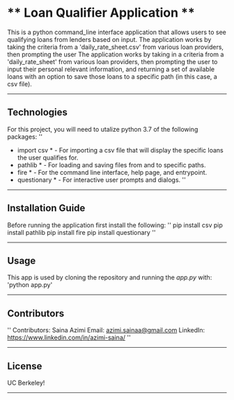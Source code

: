 # ** Loan Qualifier Application **
This is a python command_line interface application that allows users to see qualifying loans from lenders based on input. The application works by taking the criteria from a 'daily_rate_sheet.csv' from various loan providers, then prompting the user
The application works by taking in a criteria from a 'daily_rate_sheet' from various loan providers, then prompting the user to input their personal relevant information, and returning a set of available loans with an option to save those loans to a specific path (in this case, a csv file).

---

## Technologies
For this project, you will need to utalize python 3.7 of the following packages:
''
* import csv * - For importing a csv file that will display the specific loans the user qualifies for. 
* pathlib * - For loading and saving files from and to specific paths.
* fire * - For the command line interface, help page, and entrypoint. 
* questionary * - For interactive user prompts and dialogs. 
''

---

## Installation Guide
Before running the application first install the following:
''
pip install csv
pip install pathlib
pip install fire 
pip install questionary 
''

---

## Usage
This app is used by cloning the repository and running the *app.py* with:
'python app.py'

---

## Contributors
''
Contributors: Saina Azimi
Email: azimi.sainaa@gmail.com
LinkedIn: https://www.linkedin.com/in/azimi-saina/ 
''

---

## License
UC Berkeley!

---